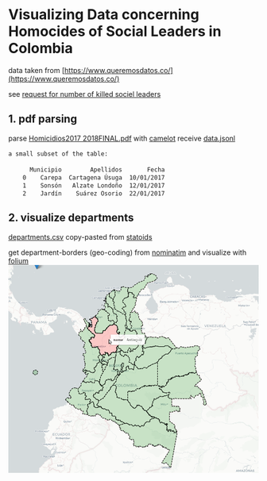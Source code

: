 # Visualizing Data concerning Homocides of Social Leaders in Colombia
data taken from [https://www.queremosdatos.co/](https://www.queremosdatos.co/)  

see [request for number of killed sociel leaders](https://www.queremosdatos.co/request/numero_de_lideres_sociales_muert)

## 1. pdf parsing
parse [Homicidios2017 2018FINAL.pdf](https://www.queremosdatos.co/request/418/response/856/attach/6/Homicidios2017%202018FINAL.pdf) with [camelot](https://github.com/atlanhq/camelot.git) receive [data.jsonl](data.jsonl)

    a small subset of the table: 
        
          Municipio        Apellidos       Fecha
        0    Carepa  Cartagena Úsuga  10/01/2017
        1    Sonsón   Alzate Londoño  12/01/2017
        2    Jardín    Suárez Osorio  22/01/2017
        
## 2. visualize departments

[departments.csv](colombia_departments.csv) copy-pasted from [statoids](http://www.statoids.com/uco.html)

get department-borders (geo-coding) from [nominatim](https://nominatim.org/release-docs/develop/api/Search/) and visualize with [folium](https://github.com/python-visualization/folium.git)
![departments](images/departments.png)
